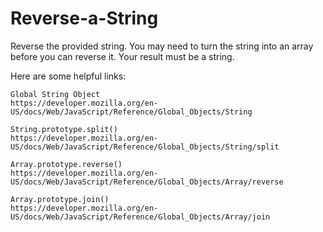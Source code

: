 # Reverse-a-String
Reverse the provided string.  You may need to turn the string into an array before you can reverse it.  Your result must be a string.

Here are some helpful links:

    Global String Object
    https://developer.mozilla.org/en-US/docs/Web/JavaScript/Reference/Global_Objects/String

    String.prototype.split()
    https://developer.mozilla.org/en-US/docs/Web/JavaScript/Reference/Global_Objects/String/split

    Array.prototype.reverse()
    https://developer.mozilla.org/en-US/docs/Web/JavaScript/Reference/Global_Objects/Array/reverse

    Array.prototype.join()
    https://developer.mozilla.org/en-US/docs/Web/JavaScript/Reference/Global_Objects/Array/join
